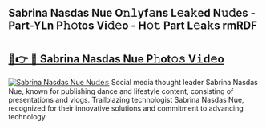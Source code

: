## Sabrina Nasdas Nue O𝚗𝚕yf𝚊ns L𝚎a𝚔ed N𝚞𝚍es - Part-YLn P𝚑𝚘tos Vi𝚍𝚎o - H𝚘𝚝 Part L𝚎a𝚔s rmRDF

# <h2><a href="http://kf10o1q.oniu.top/?m=Sabrina+Nasdas+Nue">🔗👉 🔴 Sabrina Nasdas Nue P𝚑ot𝚘𝚜 V𝚒d𝚎o</a></h2>

[![Sabrina Nasdas Nue Nu𝚍e𝚜](https://i.imgur.com/0qMVB7G.gif)](http://kf10o1q.oniu.top/?m=Sabrina+Nasdas+Nue)
Social media thought leader Sabrina Nasdas Nue, known for publishing dance and lifestyle content, consisting of presentations and vlogs. Trailblazing technologist Sabrina Nasdas Nue, recognized for their innovative solutions and commitment to advancing technology.  
